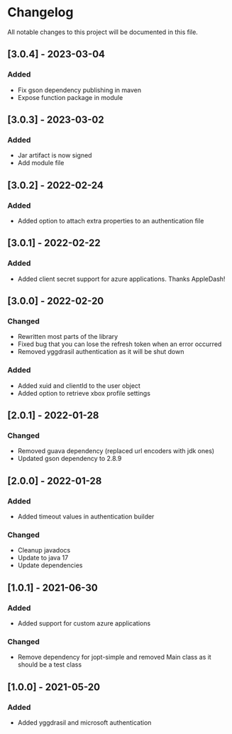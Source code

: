 # Changelog
All notable changes to this project will be documented in this file.

## [3.0.4] - 2023-03-04
### Added
 - Fix gson dependency publishing in maven
 - Expose function package in module

## [3.0.3] - 2023-03-02
### Added
 - Jar artifact is now signed
 - Add module file

## [3.0.2] - 2022-02-24
### Added
 - Added option to attach extra properties to an authentication file

## [3.0.1] - 2022-02-22
### Added
 - Added client secret support for azure applications. Thanks AppleDash!

## [3.0.0] - 2022-02-20
### Changed
 - Rewritten most parts of the library
 - Fixed bug that you can lose the refresh token when an error occurred
 - Removed yggdrasil authentication as it will be shut down

### Added
 - Added xuid and clientId to the user object
 - Added option to retrieve xbox profile settings

## [2.0.1] - 2022-01-28
### Changed
 - Removed guava dependency (replaced url encoders with jdk ones)
 - Updated gson dependency to 2.8.9

## [2.0.0] - 2022-01-28
### Added
 - Added timeout values in authentication builder
 
### Changed
 - Cleanup javadocs
 - Update to java 17
 - Update dependencies

## [1.0.1] - 2021-06-30
### Added
 - Added support for custom azure applications
 
### Changed
 - Remove dependency for jopt-simple and removed Main class as it should be a test class

## [1.0.0] - 2021-05-20
### Added
 - Added yggdrasil and microsoft authentication